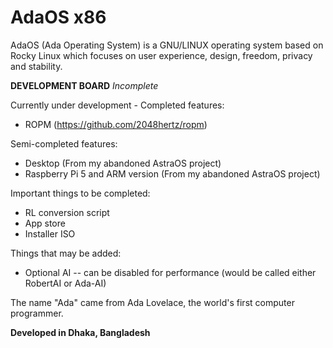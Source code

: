 # AdaOS x86
AdaOS (Ada Operating System) is a GNU/LINUX operating system based on Rocky Linux which focuses on user experience, design, freedom, privacy and stability.

**DEVELOPMENT BOARD**
*Incomplete*

Currently under development -
Completed features:
- ROPM (https://github.com/2048hertz/ropm)

Semi-completed features:
- Desktop (From my abandoned AstraOS project)
- Raspberry Pi 5 and ARM version (From my abandoned AstraOS project)

Important things to be completed:
- RL conversion script
- App store
- Installer ISO

Things that may be added:
- Optional AI -- can be disabled for performance (would be called either RobertAI or Ada-AI)

The name "Ada" came from Ada Lovelace, the world's first computer programmer.

**Developed in Dhaka, Bangladesh**

